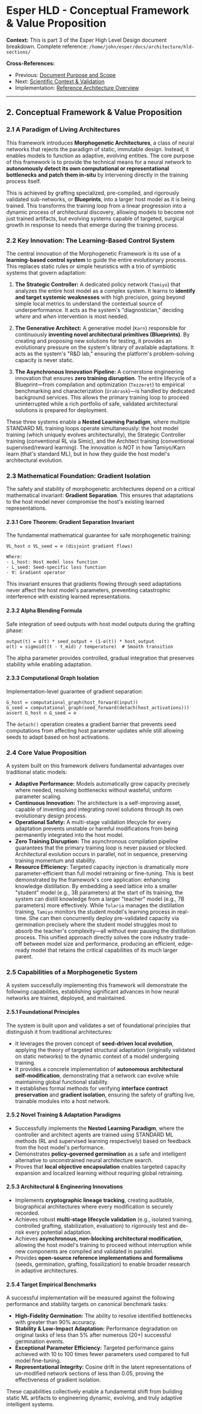# Esper HLD - Conceptual Framework & Value Proposition

**Context:** This is part 3 of the Esper High Level Design document breakdown. Complete reference: `/home/john/esper/docs/architecture/hld-sections/`

**Cross-References:**
- Previous: [Document Purpose and Scope](./002-document-purpose-and-scope.md)
- Next: [Scientific Context & Validation](./004-scientific-context-validation.md)
- Implementation: [Reference Architecture Overview](./005-reference-architecture-overview.md)

---

## 2. Conceptual Framework & Value Proposition

### 2.1 A Paradigm of Living Architectures

This framework introduces **Morphogenetic Architectures**, a class of neural networks that rejects the paradigm of static, immutable design. Instead, it enables models to function as adaptive, evolving entities. The core purpose of this framework is to provide the technical means for a neural network to **autonomously detect its own computational or representational bottlenecks and patch them in-situ** by intervening directly in the training process itself.

This is achieved by grafting specialized, pre-compiled, and rigorously validated sub-networks, or **Blueprints**, into a larger host model as it is being trained. This transforms the training loop from a linear progression into a dynamic process of architectural discovery, allowing models to become not just trained artifacts, but evolving systems capable of targeted, surgical growth in response to needs that emerge during the training process.

### 2.2 Key Innovation: The Learning-Based Control System

The central innovation of the Morphogenetic Framework is its use of a **learning-based control system** to guide the entire evolutionary process. This replaces static rules or simple heuristics with a trio of symbiotic systems that govern adaptation:

1. **The Strategic Controller:** A dedicated policy network (`Tamiyo`) that analyzes the entire host model as a complex system. It learns to **identify and target systemic weaknesses** with high precision, going beyond simple local metrics to understand the contextual source of underperformance. It acts as the system's "diagnostician," deciding *where* and *when* intervention is most needed.

2. **The Generative Architect:** A generative model (`Karn`) responsible for continuously **inventing novel architectural primitives (Blueprints)**. By creating and proposing new solutions for testing, it provides an evolutionary pressure on the system's library of available adaptations. It acts as the system's "R&D lab," ensuring the platform's problem-solving capacity is never static.

3. **The Asynchronous Innovation Pipeline:** A cornerstone engineering innovation that ensures **zero training disruption**. The entire lifecycle of a Blueprint—from compilation and optimization (`Tezzeret`) to empirical benchmarking and characterization (`Urabrask`)—is handled by dedicated background services. This allows the primary training loop to proceed uninterrupted while a rich portfolio of safe, validated architectural solutions is prepared for deployment.

These three systems enable a **Nested Learning Paradigm**, where multiple STANDARD ML training loops operate simultaneously: the host model training (which uniquely evolves architecturally), the Strategic Controller training (conventional RL via Simic), and the Architect training (conventional supervised/reward learning). The innovation is NOT in how Tamiyo/Karn learn (that's standard ML), but in how they guide the host model's architectural evolution.

### 2.3 Mathematical Foundation: Gradient Isolation

The safety and stability of morphogenetic architectures depend on a critical mathematical invariant: **Gradient Separation**. This ensures that adaptations to the host model never compromise the host's existing learned representations.

#### 2.3.1 Core Theorem: Gradient Separation Invariant

The fundamental mathematical guarantee for safe morphogenetic training:

```
∇L_host ∩ ∇L_seed = ∅ (disjoint gradient flows)

Where:
- L_host: Host model loss function  
- L_seed: Seed-specific loss function
- ∇: Gradient operator
```

This invariant ensures that gradients flowing through seed adaptations never affect the host model's parameters, preventing catastrophic interference with existing learned representations.

#### 2.3.2 Alpha Blending Formula

Safe integration of seed outputs with host model outputs during the grafting phase:

```
output(t) = α(t) * seed_output + (1-α(t)) * host_output
α(t) = sigmoid((t - t_mid) / temperature)  # Smooth transition
```

The alpha parameter provides controlled, gradual integration that preserves stability while enabling adaptation.

#### 2.3.3 Computational Graph Isolation

Implementation-level guarantee of gradient separation:

```
G_host = computational_graph(host_forward(input))
G_seed = computational_graph(seed_forward(detach(host_activations)))
assert G_host ∩ G_seed = ∅
```

The `detach()` operation creates a gradient barrier that prevents seed computations from affecting host parameter updates while still allowing seeds to adapt based on host activations.

### 2.4 Core Value Proposition

A system built on this framework delivers fundamental advantages over traditional static models:

- **Adaptive Performance:** Models automatically grow capacity precisely where needed, resolving bottlenecks without wasteful, uniform parameter scaling.
- **Continuous Innovation:** The architecture is a self-improving asset, capable of inventing and integrating novel solutions through its own evolutionary design process.
- **Operational Safety:** A multi-stage validation lifecycle for every adaptation prevents unstable or harmful modifications from being permanently integrated into the host model.
- **Zero Training Disruption:** The asynchronous compilation pipeline guarantees that the primary training loop is never paused or blocked. Architectural evolution occurs in parallel, not in sequence, preserving training momentum and stability.
- **Resource Efficiency:** Targeted capacity injection is dramatically more parameter-efficient than full model retraining or fine-tuning. This is best demonstrated by the framework's core application: enhancing knowledge distillation. By embedding a seed lattice into a smaller "student" model (e.g., 3B parameters) at the start of its training, the system can distill knowledge from a larger "teacher" model (e.g., 7B parameters) more effectively. While `Tolaria` manages the distillation training, `Tamiyo` monitors the student model's learning process in real-time. She can then concurrently deploy pre-validated capacity via germination precisely where the student model struggles most to absorb the teacher's complexity—all without ever pausing the distillation process. This unified approach directly solves the core industry trade-off between model size and performance, producing an efficient, edge-ready model that retains the critical capabilities of its much larger parent.

### 2.5 Capabilities of a Morphogenetic System

A system successfully implementing this framework will demonstrate the following capabilities, establishing significant advances in how neural networks are trained, deployed, and maintained.

#### 2.5.1 Foundational Principles

The system is built upon and validates a set of foundational principles that distinguish it from traditional architectures:

- It leverages the proven concept of **seed-driven local evolution**, applying the theory of targeted structural adaptation (originally validated on static networks) to the dynamic context of a model undergoing training.
- It provides a concrete implementation of **autonomous architectural self-modification**, demonstrating that a network can evolve while maintaining global functional stability.
- It establishes formal methods for verifying **interface contract preservation** and **gradient isolation**, ensuring the safety of grafting live, trainable modules into a host network.

#### 2.5.2 Novel Training & Adaptation Paradigms

- Successfully implements the **Nested Learning Paradigm**, where the controller and architect agents are trained using STANDARD ML methods (RL and supervised learning respectively) based on feedback from the host model's performance.
- Demonstrates **policy-governed germination** as a safe and intelligent alternative to unconstrained neural architecture search.
- Proves that **local objective encapsulation** enables targeted capacity expansion and localized learning without requiring global retraining.

#### 2.5.3 Architectural & Engineering Innovations

- Implements **cryptographic lineage tracking**, creating auditable, biographical architectures where every modification is securely recorded.
- Achieves robust **multi-stage lifecycle validation** (e.g., isolated training, controlled grafting, stabilization, evaluation) to rigorously test and de-risk every potential adaptation.
- Achieves **asynchronous, non-blocking architectural modification**, allowing the host model's training to proceed without interruption while new components are compiled and validated in parallel.
- Provides **open-source reference implementations and formalisms** (seeds, germination, grafting, fossilization) to enable broader research in adaptive architectures.

#### 2.5.4 Target Empirical Benchmarks

A successful implementation will be measured against the following performance and stability targets on canonical benchmark tasks:

- **High-Fidelity Germination:** The ability to resolve identified bottlenecks with greater than 90% accuracy.
- **Stability & Low-Impact Adaptation:** Performance degradation on original tasks of less than 5% after numerous (20+) successful germination events.
- **Exceptional Parameter Efficiency:** Targeted performance gains achieved with 10 to 100 times fewer parameters used compared to full model fine-tuning.
- **Representational Integrity:** Cosine drift in the latent representations of un-modified network sections of less than 0.05, proving the effectiveness of gradient isolation.

These capabilities collectively enable a fundamental shift from building static ML artifacts to engineering dynamic, evolving, and truly adaptive intelligent systems.